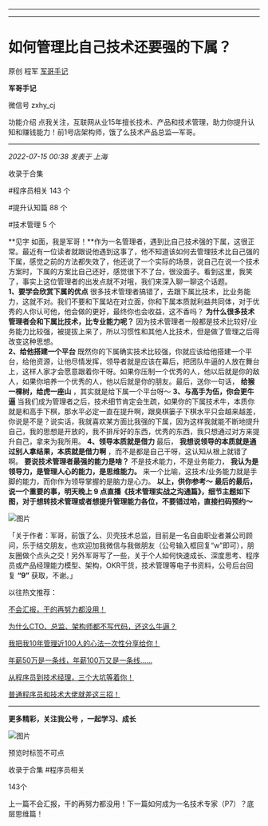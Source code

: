 ----------------------------------------
----------------------------------------
#  如何管理比自己技术还要强的下属？

原创 程军  [ 军哥手记 ](javascript:void\(0\);)

**军哥手记** ![]()

微信号 zxhy_cj

功能介绍 点我关注，互联网从业15年擅长技术、产品和技术管理，助力你提升认知和赚钱能力！前1号店架构师，饿了么技术产品总监—军哥。

____

_2022-07-15 00:38_ _发表于 上海_

收录于合集

#程序员相关 143 个

#提升认知篇 88 个

#技术管理 5 个

**见字
如面，我是军哥！**作为一名管理者，遇到比自己技术强的下属，这很正常。最近有一位读者就跟说他遇到这事了，他不知道该如何去管理技术比自己强的下属，感觉之前的方法都失效了，他还说了一个实际的场景，说自己在说一个技术方案时，下属的方案比自己还好，感觉很下不了台，很没面子。看到这里，我笑了，事实上这位管理者的出发点就不对哦，我们来深入聊一聊这个话题。  
 **1、要学会欣赏下属的优点**
很多技术管理者搞错了，去跟下属比技术，比业务能力，这就不对。我们不要和下属站在对立面，你和下属本质就利益共同体，对于优秀的人你认可他，他会做的更好，最终你也会收益，这不香吗？
**为什么很多技术管理者会和下属比技术，比专业能力呢？**
因为技术管理者一般都是技术比较好/业务能力比较强，被提拔上来了，所以习惯性和其他人比技术，但是做了管理之后得改变这种思想。  
 **2、给他搭建一个平台**
既然你的下属确实技术比较强，你就应该给他搭建一个平台，给他资源，让他尽情发挥，领导者就是应该在幕后，把团队牛逼的人放在舞台上，这样人家才会愿意跟着你干呀。如果你压制一个优秀的人，他以后就是你的敌人，如果你培养一个优秀的人，他以后就是你的朋友。最后，送你一句话，
**给猴一棵树，给虎一座山** ，其实就是给下属一个平台呀～ **3、与高手为伍，你会更牛逼**
当我们成为管理者之后，技术细节肯定会生疏，如果你的下属技术牛，本质你就是和高手下棋，那水平必定一直在提升啊，跟臭棋篓子下棋水平只会越来越差，你说是不是？说实话，我就喜欢某方面比我强的下属，因为这样我就能不断地提升自己，我的思想是开放的，我不排斥好的东西，优秀的东西，我只想通过对方来提升自己，拿来为我所用。
**4、领导本质就是借力** 最后， **我想说领导的本质就是通过别人拿结果，本质就是借力啊** ，而不是都是自己干呀，这认知从根上就错了啊。
**要说技术管理者最强的能力是啥？** 不是技术能力，不是业务能力， **我认为是领导力，是管理人心的能力，是思维能力。**
来一个比喻，这技术/业务能力就是手脚的能力，而你作为领导掌握的是脑力是心力。 **以上，供你参考～** **最后的最后，说一个重要的事，明天晚上 9
点直播《技术管理实战之沟通篇》，细节主题如下图，对于想转技术管理或者想提升管理能力各位，不要错过哈，直接扫码预约～**

![图片](https://mmbiz.qpic.cn/mmbiz_png/zoS8kK5mlOkzyaokKEFJ0U2safgez3353bLhSWobwUpP3CU4J7yj4pIIHW1IxcbtI7BGbrTqj0lBZwib3LaT0gA/640?wx_fmt=png)

「关于作者：军哥，前饿了么、贝壳技术总监，目前是一名自由职业者兼公司顾问，乐于结交朋友，也欢迎加我微信与我做朋友（公号输入框回复“w”即可），朋友圈做个点头之交！另外军哥写了一些，关于个人如何快速成长、深度思考、程序员或产品经理能力模型、架构，OKR干货，技术管理等电子书资料，公号后台回复
**“9”** 获取，不谢。」  

以往热文推荐：

[不会汇报，干的再努力都没用！](http://mp.weixin.qq.com/s?__biz=MzA3MDU2MjM4Ng==&mid=2247496301&idx=1&sn=b025b1c1ed50630b6b9ccf7d13319a7f&chksm=9f385550a84fdc46f022e9f36183498092e0e61c002d91cac74cbba0bdd082db23a08509a9aa&scene=21#wechat_redirect)  

[为什么CTO、总监、架构师都不写代码，还这么牛逼？](http://mp.weixin.qq.com/s?__biz=MzA3MDU2MjM4Ng==&mid=2247496161&idx=1&sn=2ddae63db78b6b72eff12abc2d2e79d6&chksm=9f3856dca84fdfcacc9369a7e5c30f0a879025be83ce1c27e411ae4c3c791bb44b912efdd2b4&scene=21#wechat_redirect)

[我把我10年管理近100人的心法一次性分享给你！](http://mp.weixin.qq.com/s?__biz=MzA3MDU2MjM4Ng==&mid=2247496261&idx=1&sn=9527ec3a206810104dfc4a95c4d0100d&chksm=9f385578a84fdc6e5067603e71e93fe55ea55f6d89bfa9d6c5acbff0c2f5078c2fdab6414ff4&scene=21#wechat_redirect)  

[年薪50万是一条线，年薪100万又是一条线…...](http://mp.weixin.qq.com/s?__biz=MzA3MDU2MjM4Ng==&mid=2247496197&idx=1&sn=2982bc98bef054efc120f58b5a133236&chksm=9f385538a84fdc2ee3efc8059990bef4d129a1d42d094104aa6573ea2b505a0c52e038399b49&scene=21#wechat_redirect)  

[从程序员到技术经理，三个大坑等着你！](http://mp.weixin.qq.com/s?__biz=MzA3MDU2MjM4Ng==&mid=2247496191&idx=1&sn=319bcba3332e53e19297274c1df527b4&chksm=9f3856c2a84fdfd4fe33d0675236f413563295f547803a0355ea2c60f281db1467a310db00a0&scene=21#wechat_redirect)

[普通程序员和技术大佬就差这三招！](http://mp.weixin.qq.com/s?__biz=MzA3MDU2MjM4Ng==&mid=2247496174&idx=1&sn=b5deaacea81acf3d29c715aaa4700e3f&chksm=9f3856d3a84fdfc562d69c58526a5d85c81ee8489b21f132dba62b94a62b4c5b81d69f08cc56&scene=21#wechat_redirect)

  

* * *

  

 **更多精彩，关注我公号** **，一起学习、成长**

![图片](https://mmbiz.qpic.cn/mmbiz_png/b96CibCt70iaajvl7fD4ZCicMcjhXMp1v6UibM134tIsO1j5yqHyNhh9arj090oAL7zGhRJRq6cFqFOlDZMleLl4pw/640?wx_fmt=png)

预览时标签不可点

收录于合集 #程序员相关

143个

上一篇不会汇报，干的再努力都没用！下一篇如何成为一名技术专家（P7）？底层思维篇！

